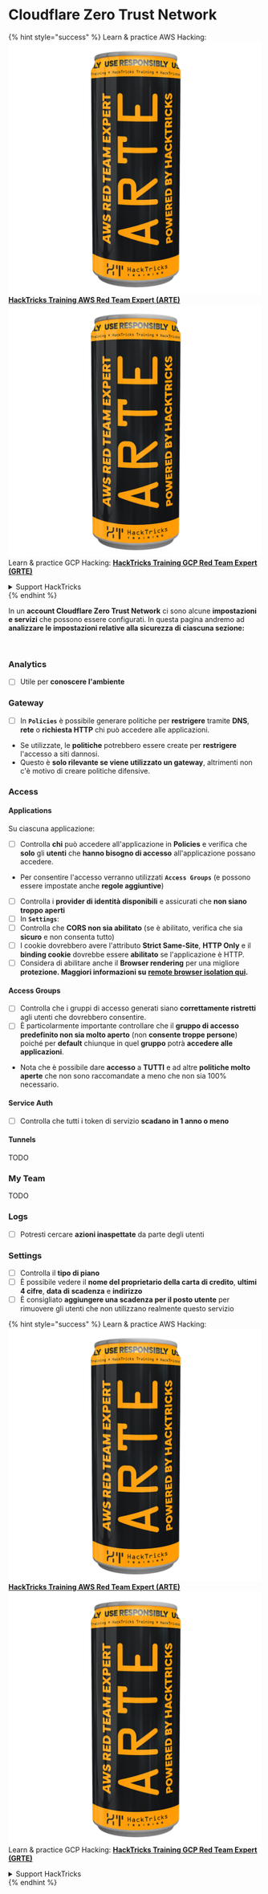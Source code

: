 # Cloudflare Zero Trust Network

{% hint style="success" %}
Learn & practice AWS Hacking:<img src="../../.gitbook/assets/image (1) (1) (1).png" alt="" data-size="line">[**HackTricks Training AWS Red Team Expert (ARTE)**](https://training.hacktricks.xyz/courses/arte)<img src="../../.gitbook/assets/image (1) (1) (1).png" alt="" data-size="line">\
Learn & practice GCP Hacking: <img src="../../.gitbook/assets/image (2).png" alt="" data-size="line">[**HackTricks Training GCP Red Team Expert (GRTE)**<img src="../../.gitbook/assets/image (2).png" alt="" data-size="line">](https://training.hacktricks.xyz/courses/grte)

<details>

<summary>Support HackTricks</summary>

* Check the [**subscription plans**](https://github.com/sponsors/carlospolop)!
* **Join the** 💬 [**Discord group**](https://discord.gg/hRep4RUj7f) or the [**telegram group**](https://t.me/peass) or **follow** us on **Twitter** 🐦 [**@hacktricks\_live**](https://twitter.com/hacktricks_live)**.**
* **Share hacking tricks by submitting PRs to the** [**HackTricks**](https://github.com/carlospolop/hacktricks) and [**HackTricks Cloud**](https://github.com/carlospolop/hacktricks-cloud) github repos.

</details>
{% endhint %}

In un **account Cloudflare Zero Trust Network** ci sono alcune **impostazioni e servizi** che possono essere configurati. In questa pagina andremo ad **analizzare le impostazioni relative alla sicurezza di ciascuna sezione:**

<figure><img src="../../.gitbook/assets/image (206).png" alt=""><figcaption></figcaption></figure>

### Analytics

* [ ] Utile per **conoscere l'ambiente**

### **Gateway**

* [ ] In **`Policies`** è possibile generare politiche per **restrigere** tramite **DNS**, **rete** o **richiesta HTTP** chi può accedere alle applicazioni.
* Se utilizzate, le **politiche** potrebbero essere create per **restrigere** l'accesso a siti dannosi.
* Questo è **solo rilevante se viene utilizzato un gateway**, altrimenti non c'è motivo di creare politiche difensive.

### Access

#### Applications

Su ciascuna applicazione:

* [ ] Controlla **chi** può accedere all'applicazione in **Policies** e verifica che **solo** gli **utenti** che **hanno bisogno di accesso** all'applicazione possano accedere.
* Per consentire l'accesso verranno utilizzati **`Access Groups`** (e possono essere impostate anche **regole aggiuntive**)
* [ ] Controlla i **provider di identità disponibili** e assicurati che **non siano troppo aperti**
* [ ] In **`Settings`**:
* [ ] Controlla che **CORS non sia abilitato** (se è abilitato, verifica che sia **sicuro** e non consenta tutto)
* [ ] I cookie dovrebbero avere l'attributo **Strict Same-Site**, **HTTP Only** e il **binding cookie** dovrebbe essere **abilitato** se l'applicazione è HTTP.
* [ ] Considera di abilitare anche il **Browser rendering** per una migliore **protezione. Maggiori informazioni su** [**remote browser isolation qui**](https://blog.cloudflare.com/cloudflare-and-remote-browser-isolation/)**.**

#### **Access Groups**

* [ ] Controlla che i gruppi di accesso generati siano **correttamente ristretti** agli utenti che dovrebbero consentire.
* [ ] È particolarmente importante controllare che il **gruppo di accesso predefinito non sia molto aperto** (non **consente troppe persone**) poiché per **default** chiunque in quel **gruppo** potrà **accedere alle applicazioni**.
* Nota che è possibile dare **accesso** a **TUTTI** e ad altre **politiche molto aperte** che non sono raccomandate a meno che non sia 100% necessario.

#### Service Auth

* [ ] Controlla che tutti i token di servizio **scadano in 1 anno o meno**

#### Tunnels

TODO

### My Team

TODO

### Logs

* [ ] Potresti cercare **azioni inaspettate** da parte degli utenti

### Settings

* [ ] Controlla il **tipo di piano**
* [ ] È possibile vedere il **nome del proprietario della carta di credito**, **ultimi 4 cifre**, **data di scadenza** e **indirizzo**
* [ ] È consigliato **aggiungere una scadenza per il posto utente** per rimuovere gli utenti che non utilizzano realmente questo servizio

{% hint style="success" %}
Learn & practice AWS Hacking:<img src="../../.gitbook/assets/image (1) (1) (1).png" alt="" data-size="line">[**HackTricks Training AWS Red Team Expert (ARTE)**](https://training.hacktricks.xyz/courses/arte)<img src="../../.gitbook/assets/image (1) (1) (1).png" alt="" data-size="line">\
Learn & practice GCP Hacking: <img src="../../.gitbook/assets/image (2).png" alt="" data-size="line">[**HackTricks Training GCP Red Team Expert (GRTE)**<img src="../../.gitbook/assets/image (2).png" alt="" data-size="line">](https://training.hacktricks.xyz/courses/grte)

<details>

<summary>Support HackTricks</summary>

* Check the [**subscription plans**](https://github.com/sponsors/carlospolop)!
* **Join the** 💬 [**Discord group**](https://discord.gg/hRep4RUj7f) or the [**telegram group**](https://t.me/peass) or **follow** us on **Twitter** 🐦 [**@hacktricks\_live**](https://twitter.com/hacktricks_live)**.**
* **Share hacking tricks by submitting PRs to the** [**HackTricks**](https://github.com/carlospolop/hacktricks) and [**HackTricks Cloud**](https://github.com/carlospolop/hacktricks-cloud) github repos.

</details>
{% endhint %}
